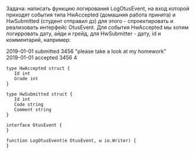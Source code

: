 Задача: написать функцию логирования LogOtusEvent, на вход которой приходят события типа HwAccepted (домашняя работа принята) и HwSubmitted (студент отправил дз) для этого - спроектировать и реализовать интерфейс OtusEvent. Для события HwAccepted мы хотим логирровать дату, айди и грейд, для HwSubmitter - дату, id и комментарий, например:


2019-01-01 submitted 3456 "please take a look at my homework"  
2019-01-01 accepted 3456 4  

```
type HwAccepted struct {
   Id int
   Grade int
}

type HwSubmitted struct {
   Id int
   Code string
   Comment string
}

interface OtusEvent {
}

function LogOtusEvent(e OtusEvent, w io.Writer) {
}
```
